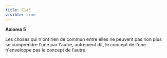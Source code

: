 ```yaml
---
title: E1a5
visible: true
---
```


**Axioma 5**

Les choses qui n'ont rien de commun entre elles ne peuvent pas non plus se comprendre l'une par l'autre, autrement dit, le concept de l'une n'enveloppe pas le concept de l'autre.